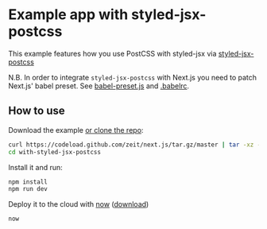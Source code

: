 
# Example app with styled-jsx-postcss

This example features how you use PostCSS with styled-jsx via [styled-jsx-postcss](https://github.com/giuseppeg/styled-jsx-postcss)

N.B. In order to integrate `styled-jsx-postcss` with Next.js you need to patch Next.js'
babel preset. See [babel-preset.js](./babel-preset.js) and [.babelrc](./.babelrc).

## How to use

Download the example [or clone the repo](https://github.com/zeit/next.js):

```bash
curl https://codeload.github.com/zeit/next.js/tar.gz/master | tar -xz --strip=2 next.js-master/examples/with-styled-jsx-postcss
cd with-styled-jsx-postcss
```

Install it and run:

```bash
npm install
npm run dev
```

Deploy it to the cloud with [now](https://zeit.co/now) ([download](https://zeit.co/download))

```bash
now
```
